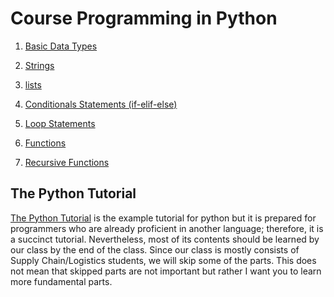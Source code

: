 # Course Programming in Python


1. [Basic Data Types](basic-data-types.md)

2. [Strings](strings.md)

3. [lists](python-list.md)

4. [Conditionals Statements (if-elif-else)](conditionals-statements.md)

5. [Loop Statements](loop-statements.md)


6. [Functions](functions.md)

6. [Recursive Functions](recursive-functions.md)

## The Python Tutorial
[The Python Tutorial](https://docs.python.org/3/tutorial/index.html) is the example tutorial for python but it is prepared for programmers who are already proficient in another language; therefore, it is a succinct tutorial.
Nevertheless, most of its contents should be learned by our class by the end of the class.
Since our class is mostly consists of Supply Chain/Logistics students, we will skip some of the parts.
This does not mean that skipped parts are not important but rather I want you to learn more fundamental parts.


